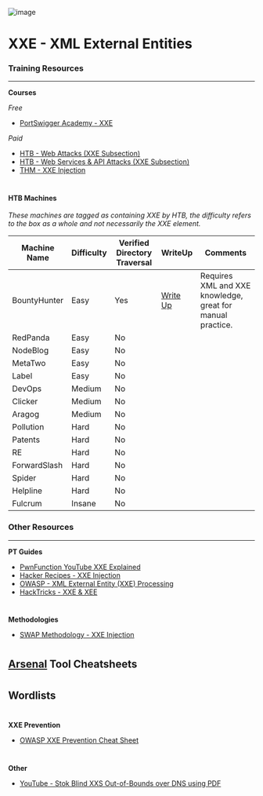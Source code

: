 ![image](https://github.com/user-attachments/assets/2001f1cc-0a7a-4871-a657-e3d483ceb030)

# XXE - XML External Entities

### Training Resources
---

**Courses**

*Free*

- [PortSwigger Academy - XXE](https://portswigger.net/web-security/xxe)

*Paid*
- [HTB - Web Attacks (XXE Subsection)](https://academy.hackthebox.com/course/preview/web-attacks)
- [HTB - Web Services & API Attacks (XXE Subsection)](https://academy.hackthebox.com/course/preview/web-service--api-attacks)
- [THM - XXE Injection](https://tryhackme.com/r/room/xxeinjection)

#

#### HTB Machines
*These machines are tagged as containing XXE by HTB, the difficulty refers to the box as a whole and not necessarily the XXE element.*

| Machine Name | Difficulty | Verified Directory Traversal | WriteUp | Comments |
| -- | -- | -- | -- | -- |
| BountyHunter | Easy | Yes  | [Write Up](https://github.com/ThomasRose23/htb_writeups/blob/main/boxes/bountyhunter.md) | Requires XML and XXE knowledge, great for manual practice. |
| RedPanda | Easy | No | | |
| NodeBlog | Easy | No | | |
| MetaTwo | Easy | No | | |
| Label | Easy | No | | |
| DevOps | Medium | No | | |
| Clicker | Medium | No | | |
| Aragog | Medium | No | | |
| Pollution | Hard | No | | |
| Patents | Hard | No | | |
| RE | Hard | No | | |
| ForwardSlash | Hard | No | | |
| Spider | Hard | No | | |
| Helpline | Hard | No | | |
| Fulcrum | Insane | No | | |

### Other Resources
---
**PT Guides**
- [PwnFunction YouTube XXE Explained](https://www.youtube.com/watch?v=gjm6VHZa_8s)
- [Hacker Recipes - XXE Injection](https://www.thehacker.recipes/web/inputs/xxe-injection/#xxe-injection)
- [OWASP - XML External Entity (XXE) Processing](https://owasp.org/www-community/vulnerabilities/XML_External_Entity_(XXE)_Processing)
- [HackTricks - XXE & XEE](https://book.hacktricks.wiki/en/pentesting-web/xxe-xee-xml-external-entity.html)
#
**Methodologies**
- [SWAP Methodology - XXE Injection](https://owasp.org/www-project-web-security-testing-guide/stable/4-Web_Application_Security_Testing/07-Input_Validation_Testing/07-Testing_for_XML_Injection)
#
**[Arsenal](https://github.com/Orange-Cyberdefense/arsenal/tree/master) Tool Cheatsheets**
- 
#
**Wordlists**
-
#
**XXE Prevention**
- [OWASP XXE Prevention Cheat Sheet](https://cheatsheetseries.owasp.org/cheatsheets/XML_External_Entity_Prevention_Cheat_Sheet.html)
#
**Other**
- [YouTube - Stok Blind XXS Out-of-Bounds over DNS using PDF](https://www.youtube.com/watch?v=aSiIHKeN3ys)
